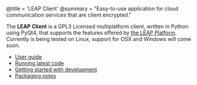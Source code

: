 @title = 'LEAP Client'
@summary = "Easy-to-use application for cloud communication services that are client encrypted."

The **LEAP Client** is a GPL3 Licensed multiplatform client, written in Python using PyQt4, that supports the features offered by [the LEAP Platform](platform). Currently is being tested on Linux, support for OSX and Windows will come soon.

* [User guide](client/user-guide)
* [Running latest code](client/bleeding-edge)
* [Getting started with development](client/dev-guide)
* [Packaging notes](client/packaging)

<!--
  * [Configuration](client/configuration)
  * [Client API](client/client-api) -->